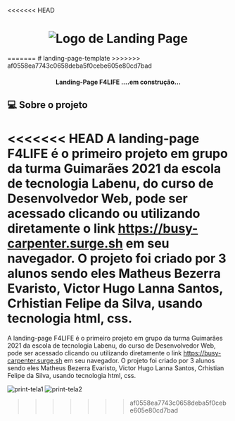 <<<<<<< HEAD
<h1 align="center">
    <img alt="Logo de Landing Page" title="#F4LIFE" src="./img/f4life.png" />
</h1>
=======
# landing-page-template
>>>>>>> af0558ea7743c0658deba5f0cebe605e80cd7bad
<h4 align="center"> 
	 Landing-Page F4LIFE ....em construção... 
</h4>

## 💻 Sobre o projeto

<<<<<<< HEAD
A landing-page F4LIFE é o primeiro projeto em grupo da turma Guimarães 2021 da escola de tecnologia Labenu, do curso de Desenvolvedor Web, pode ser acessado clicando ou utilizando diretamente o link https://busy-carpenter.surge.sh em seu navegador.  O projeto foi criado por 3 alunos sendo eles Matheus Bezerra Evaristo, Victor Hugo Lanna Santos, Crhistian Felipe da Silva, usando tecnologia html, css. 
=======
A landing-page F4LIFE é o primeiro projeto em grupo da turma Guimarães 2021 da escola de tecnologia Labenu, do curso de Desenvolvedor Web, pode ser acessado clicando ou utilizando diretamente o link https://busy-carpenter.surge.sh em seu navegador.  O projeto foi criado por 3 alunos sendo eles Matheus Bezerra Evaristo, Victor Hugo Lanna Santos, Crhistian Felipe da Silva, usando tecnologia html, css. 

![print-tela1](https://user-images.githubusercontent.com/89948060/150617014-e87eacb5-155a-46be-be29-2fad646d6a95.jpg)
![print-tela2](https://user-images.githubusercontent.com/89948060/150617015-a17a059c-1dff-43e0-986b-62fcd0e0b0ed.jpg)
>>>>>>> af0558ea7743c0658deba5f0cebe605e80cd7bad
